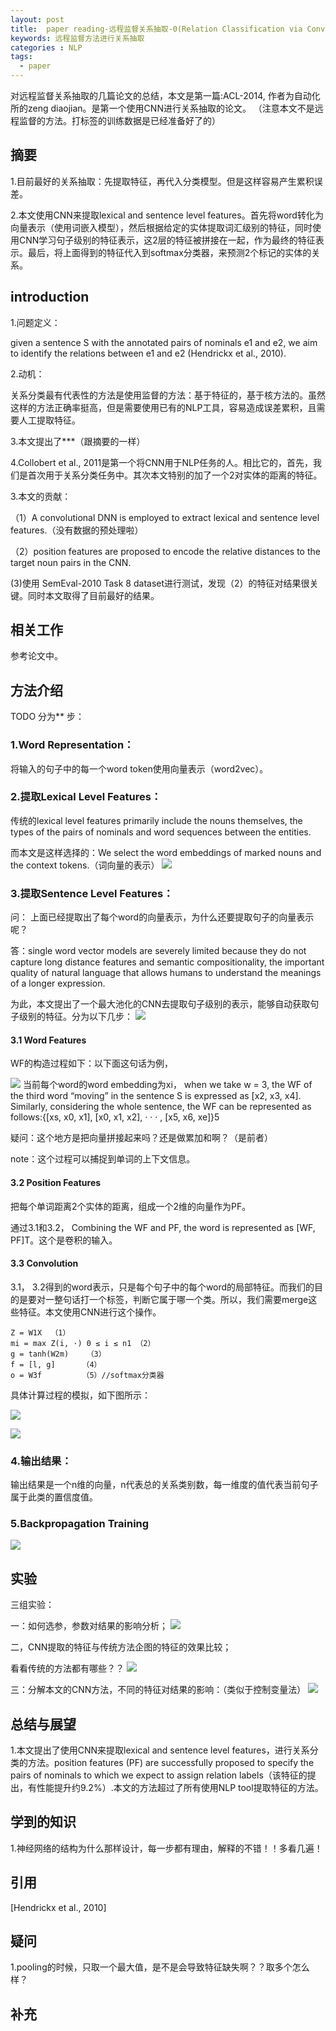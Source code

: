 ```yaml
---
layout: post
title:  paper reading-远程监督关系抽取-0(Relation Classification via Convolutional Deep Neural Network)
keywords: 远程监督方法进行关系抽取
categories : NLP
tags:
  - paper
---
```



对远程监督关系抽取的几篇论文的总结，本文是第一篇:ACL-2014, 作者为自动化所的zeng diaojian。是第一个使用CNN进行关系抽取的论文。
（注意本文不是远程监督的方法。打标签的训练数据是已经准备好了的）


## 摘要
1.目前最好的关系抽取：先提取特征，再代入分类模型。但是这样容易产生累积误差。

2.本文使用CNN来提取lexical and sentence level features。首先将word转化为向量表示（使用词嵌入模型），然后根据给定的实体提取词汇级别的特征，同时使用CNN学习句子级别的特征表示，这2层的特征被拼接在一起，作为最终的特征表示。最后，将上面得到的特征代入到softmax分类器，来预测2个标记的实体的关系。


## introduction
1.问题定义：

given a sentence S with the annotated pairs of nominals e1 and e2, we aim
to identify the relations between e1 and e2 (Hendrickx et al., 2010).

2.动机：

关系分类最有代表性的方法是使用监督的方法：基于特征的，基于核方法的。虽然这样的方法正确率挺高，但是需要使用已有的NLP工具，容易造成误差累积，且需要人工提取特征。

3.本文提出了***（跟摘要的一样）

4.Collobert et al., 2011是第一个将CNN用于NLP任务的人。相比它的，首先，我们是首次用于关系分类任务中。其次本文特别的加了一个2对实体的距离的特征。

3.本文的贡献：

（1）A convolutional DNN is employed to extract lexical and sentence level features.（没有数据的预处理啦）

（2）position features are proposed to encode the relative distances to the target noun pairs in the CNN.

 (3)使用 SemEval-2010 Task 8 dataset进行测试，发现（2）的特征对结果很关键。同时本文取得了目前最好的结果。

## 相关工作

参考论文中。

## 方法介绍

TODO
分为** 步：

### 1.Word Representation：

将输入的句子中的每一个word token使用向量表示（word2vec）。

### 2.提取Lexical Level Features：

传统的lexical level features primarily include the nouns themselves, the types of the pairs of nominals and word sequences between the entities.

而本文是这样选择的：We select the word embeddings of marked nouns and the context tokens.（词向量的表示）
![](/images/NLP/CNN-4.png)

### 3.提取Sentence Level Features：

问： 上面已经提取出了每个word的向量表示，为什么还要提取句子的向量表示呢？

答：single word vector models are severely limited because they do not capture long distance features and semantic compositionality, the important quality of natural language that allows humans to understand the meanings
of a longer expression.

为此，本文提出了一个最大池化的CNN去提取句子级别的表示，能够自动获取句子级别的特征。分为以下几步：
![](/images/NLP/CNN-5.png)

#### 3.1 Word Features

WF的构造过程如下：以下面这句话为例，

![](/images/NLP/CNN-6.png)
当前每个word的word embedding为xi， when we take w = 3, the WF of the third word “moving”
in the sentence S is expressed as [x2, x3, x4]. Similarly, considering the whole sentence, the WF can be
represented as follows:{[xs, x0, x1], [x0, x1, x2], · · · , [x5, x6, xe]}5

疑问：这个地方是把向量拼接起来吗？还是做累加和啊？（是前者）

note：这个过程可以捕捉到单词的上下文信息。

#### 3.2 Position Features

把每个单词距离2个实体的距离，组成一个2维的向量作为PF。

通过3.1和3.2， Combining the WF and PF, the word is represented as [WF, PF]T。这个是卷积的输入。

#### 3.3 Convolution

3.1， 3.2得到的word表示，只是每个句子中的每个word的局部特征。而我们的目的是要对一整句话打一个标签，判断它属于哪一个类。所以，我们需要merge这些特征。本文使用CNN进行这个操作。


  	Z = W1X  （1）
  	mi = max Z(i, ·) 0 ≤ i ≤ n1 （2）
  	g = tanh(W2m)    （3）
  	f = [l, g]      （4）
  	o = W3f         （5）//softmax分类器

具体计算过程的模拟，如下图所示：

![](/images/NLP/CNN-7.jpg)

![](/images/NLP/CNN-8.jpg)



### 4.输出结果：

输出结果是一个n维的向量，n代表总的关系类别数，每一维度的值代表当前句子属于此类的置信度值。


### 5.Backpropagation Training

![](/images/NLP/CNN-9.png)


## 实验

三组实验：

一：如何选参，参数对结果的影响分析；
![](/images/NLP/CNN-3.png)

二，CNN提取的特征与传统方法企图的特征的效果比较；

看看传统的方法都有哪些？？
![](/images/NLP/CNN-2.png)

三：分解本文的CNN方法，不同的特征对结果的影响：（类似于控制变量法）
![](/images/NLP/CNN-1.png)

## 总结与展望

1.本文提出了使用CNN来提取lexical and sentence level features，进行关系分类的方法。position features (PF) are successfully proposed to specify the pairs of nominals to which we expect to assign relation labels（该特征的提出，有性能提升约9.2%）.本文的方法超过了所有使用NLP tool提取特征的方法。 


## 学到的知识

1.神经网络的结构为什么那样设计，每一步都有理由，解释的不错！！多看几遍！


## 引用

[Hendrickx et al., 2010]




## 疑问

1.pooling的时候，只取一个最大值，是不是会导致特征缺失啊？？取多个怎么样？

## 补充



    